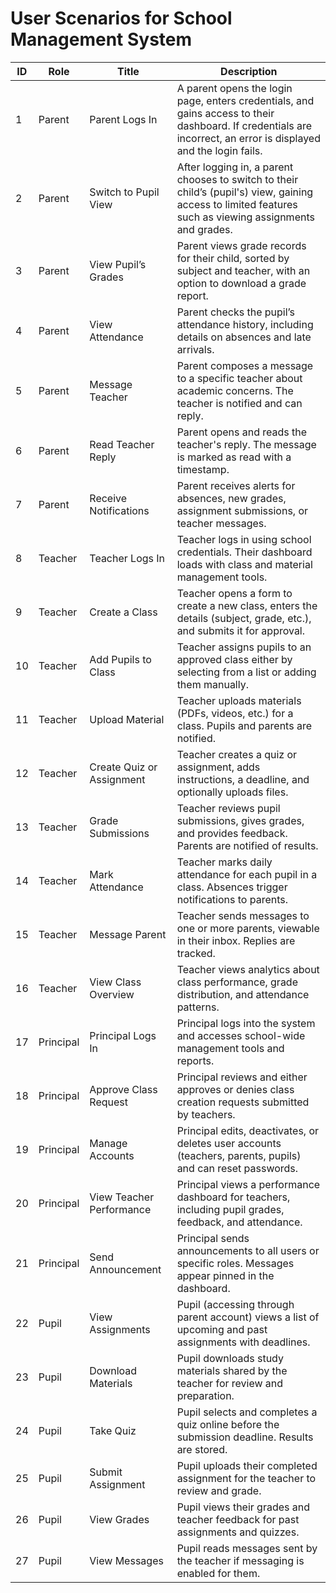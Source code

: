 #  User Scenarios for School Management System

| ID  | Role      | Title                        | Description |
|-----|-----------|------------------------------|-------------|
| 1   | Parent    | Parent Logs In               | A parent opens the login page, enters credentials, and gains access to their dashboard. If credentials are incorrect, an error is displayed and the login fails. |
| 2   | Parent    | Switch to Pupil View         | After logging in, a parent chooses to switch to their child’s (pupil's) view, gaining access to limited features such as viewing assignments and grades. |
| 3   | Parent    | View Pupil’s Grades          | Parent views grade records for their child, sorted by subject and teacher, with an option to download a grade report. |
| 4   | Parent    | View Attendance              | Parent checks the pupil’s attendance history, including details on absences and late arrivals. |
| 5   | Parent    | Message Teacher              | Parent composes a message to a specific teacher about academic concerns. The teacher is notified and can reply. |
| 6   | Parent    | Read Teacher Reply           | Parent opens and reads the teacher's reply. The message is marked as read with a timestamp. |
| 7   | Parent    | Receive Notifications        | Parent receives alerts for absences, new grades, assignment submissions, or teacher messages. |
| 8   | Teacher   | Teacher Logs In              | Teacher logs in using school credentials. Their dashboard loads with class and material management tools. |
| 9   | Teacher   | Create a Class               | Teacher opens a form to create a new class, enters the details (subject, grade, etc.), and submits it for approval. |
| 10  | Teacher   | Add Pupils to Class          | Teacher assigns pupils to an approved class either by selecting from a list or adding them manually. |
| 11  | Teacher   | Upload Material              | Teacher uploads materials (PDFs, videos, etc.) for a class. Pupils and parents are notified. |
| 12  | Teacher   | Create Quiz or Assignment    | Teacher creates a quiz or assignment, adds instructions, a deadline, and optionally uploads files. |
| 13  | Teacher   | Grade Submissions            | Teacher reviews pupil submissions, gives grades, and provides feedback. Parents are notified of results. |
| 14  | Teacher   | Mark Attendance              | Teacher marks daily attendance for each pupil in a class. Absences trigger notifications to parents. |
| 15  | Teacher   | Message Parent               | Teacher sends messages to one or more parents, viewable in their inbox. Replies are tracked. |
| 16  | Teacher   | View Class Overview          | Teacher views analytics about class performance, grade distribution, and attendance patterns. |
| 17  | Principal | Principal Logs In            | Principal logs into the system and accesses school-wide management tools and reports. |
| 18  | Principal | Approve Class Request        | Principal reviews and either approves or denies class creation requests submitted by teachers. |
| 19  | Principal | Manage Accounts              | Principal edits, deactivates, or deletes user accounts (teachers, parents, pupils) and can reset passwords. |
| 20  | Principal | View Teacher Performance     | Principal views a performance dashboard for teachers, including pupil grades, feedback, and attendance. |
| 21  | Principal | Send Announcement            | Principal sends announcements to all users or specific roles. Messages appear pinned in the dashboard. |
| 22  | Pupil     | View Assignments             | Pupil (accessing through parent account) views a list of upcoming and past assignments with deadlines. |
| 23  | Pupil     | Download Materials           | Pupil downloads study materials shared by the teacher for review and preparation. |
| 24  | Pupil     | Take Quiz                    | Pupil selects and completes a quiz online before the submission deadline. Results are stored. |
| 25  | Pupil     | Submit Assignment            | Pupil uploads their completed assignment for the teacher to review and grade. |
| 26  | Pupil     | View Grades                  | Pupil views their grades and teacher feedback for past assignments and quizzes. |
| 27  | Pupil     | View Messages                | Pupil reads messages sent by the teacher if messaging is enabled for them. |
